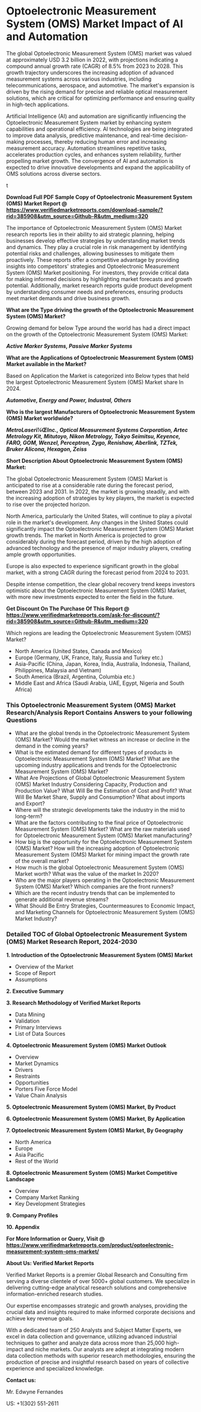 <meta name="title" content="Global Optoelectronic Measurement System (OMS) Market Impact of AI and Automation"><meta name="description" content="The global Optoelectronic Measurement System (OMS) market was valued at approximately USD 3.2 billion in 2022, with projections indicating a compound annual growth rat"><meta name="title" content="Optoelectronic Measurement System (OMS) Market Size, Share, Scope, Trends, Growth, Opportunities, Analysis, Forecast"><h1>Optoelectronic Measurement System (OMS) Market Impact of AI and Automation</h1><p>The global Optoelectronic Measurement System (OMS) market was valued at approximately USD 3.2 billion in 2022, with projections indicating a compound annual growth rate (CAGR) of 8.5% from 2023 to 2028. This growth trajectory underscores the increasing adoption of advanced measurement systems across various industries, including telecommunications, aerospace, and automotive. The market's expansion is driven by the rising demand for precise and reliable optical measurement solutions, which are critical for optimizing performance and ensuring quality in high-tech applications.</p><p>Artificial Intelligence (AI) and automation are significantly influencing the Optoelectronic Measurement System market by enhancing system capabilities and operational efficiency. AI technologies are being integrated to improve data analysis, predictive maintenance, and real-time decision-making processes, thereby reducing human error and increasing measurement accuracy. Automation streamlines repetitive tasks, accelerates production cycles, and enhances system reliability, further propelling market growth. The convergence of AI and automation is expected to drive innovative developments and expand the applicability of OMS solutions across diverse sectors.</p>t</p><p id="" class=""><strong>Download Full PDF Sample Copy of Optoelectronic Measurement System (OMS) Market Report @ <a href="https://www.verifiedmarketreports.com/download-sample/?rid=385908&utm_source=Github-R&utm_medium=320" target="_blank">https://www.verifiedmarketreports.com/download-sample/?rid=385908&utm_source=Github-R&utm_medium=320</a></strong></p><p>The importance of&nbsp;Optoelectronic Measurement System (OMS) Market research reports lies in their ability to aid strategic planning, helping businesses develop effective strategies by understanding market trends and dynamics. They play a crucial role in risk management by identifying potential risks and challenges, allowing businesses to mitigate them proactively. These reports offer a competitive advantage by providing insights into competitors' strategies and Optoelectronic Measurement System (OMS) Market positioning. For investors, they provide critical data for making informed decisions by highlighting market forecasts and growth potential. Additionally, market research reports guide product development by understanding consumer needs and preferences, ensuring products meet market demands and drive business growth.</p><p><strong>What are the&nbsp;Type driving the growth of the Optoelectronic Measurement System (OMS) Market?</strong></p><p id="" class="">Growing demand for below Type around the world has had a direct impact on the growth of the Optoelectronic Measurement System (OMS) Market:</p><em><strong>Active Marker Systems, Passive Marker Systems</strong></em></p><strong>What are the&nbsp;Applications&nbsp;of Optoelectronic Measurement System (OMS) Market available in the Market?</strong></p><p id="" class="">Based on Application the Market is categorized into Below types that held the largest Optoelectronic Measurement System (OMS) Market share In 2024.</p><em><strong>Automotive, Energy and Power, Industral, Others</strong></em></p><strong>Who is the largest Manufacturers of Optoelectronic Measurement System (OMS) Market worldwide?</strong></p><p><em><strong>MetroLaserï¼ŒInc., Optical Measurement Systems Corporation, Artec Metrology Kit, Mitutoyo, Nikon Metrology, Tokyo Seimitsu, Keyence, FARO, GOM, Wenzel, Perceptron, Zygo, Renishaw, Aberlink, TZTek, Bruker Alicona, Hexagon, Zeiss</strong></em></p><p id="" class=""><strong>Short Description About Optoelectronic Measurement System (OMS) Market:</strong></p><p>The global Optoelectronic Measurement System (OMS) Market is anticipated to rise at a considerable rate during the forecast period, between 2023 and 2031. In 2022, the market is growing steadily, and with the increasing adoption of strategies by key players, the market is expected to rise over the projected horizon.</p><p>North America, particularly the United States, will continue to play a pivotal role in the market's development. Any changes in the United States could significantly impact the Optoelectronic Measurement System (OMS) Market growth trends. The market in North America is projected to grow considerably during the forecast period, driven by the high adoption of advanced technology and the presence of major industry players, creating ample growth opportunities.</p><p>Europe is also expected to experience significant growth in the global market, with a strong CAGR during the forecast period from 2024 to 2031.</p><p>Despite intense competition, the clear global recovery trend keeps investors optimistic about the Optoelectronic Measurement System (OMS) Market, with more new investments expected to enter the field in the future.</p><p id="" class=""><strong>Get Discount On The Purchase Of This Report @ <a href="https://www.verifiedmarketreports.com/ask-for-discount/?rid=385908&utm_source=Github-R&utm_medium=320" target="_blank">https://www.verifiedmarketreports.com/ask-for-discount/?rid=385908&utm_source=Github-R&utm_medium=320</a></strong></p>Which regions are leading the Optoelectronic Measurement System (OMS) Market?</p><ul><li>North America (United States, Canada and Mexico)</li><li>Europe (Germany, UK, France, Italy, Russia and Turkey etc.)</li><li>Asia-Pacific (China, Japan, Korea, India, Australia, Indonesia, Thailand, Philippines, Malaysia and Vietnam)</li><li>South America (Brazil, Argentina, Columbia etc.)</li><li>Middle East and Africa (Saudi Arabia, UAE, Egypt, Nigeria and South Africa)</li></ul><h3 id="" class="">This Optoelectronic Measurement System (OMS) Market Research/Analysis Report Contains Answers to your following Questions</h3><ul><li>What are the global trends in the Optoelectronic Measurement System (OMS) Market? Would the market witness an increase or decline in the demand in the coming years?</li><li>What is the estimated demand for different types of products in Optoelectronic Measurement System (OMS) Market? What are the upcoming industry applications and trends for the Optoelectronic Measurement System (OMS) Market?</li><li>What Are Projections of Global Optoelectronic Measurement System (OMS) Market Industry Considering Capacity, Production and Production Value? What Will Be the Estimation of Cost and Profit? What Will Be Market Share, Supply and Consumption? What about imports and Export?</li><li>Where will the strategic developments take the industry in the mid to long-term?</li><li>What are the factors contributing to the final price of Optoelectronic Measurement System (OMS) Market? What are the raw materials used for Optoelectronic Measurement System (OMS) Market manufacturing?</li><li>How big is the opportunity for the Optoelectronic Measurement System (OMS) Market? How will the increasing adoption of Optoelectronic Measurement System (OMS) Market for mining impact the growth rate of the overall market?</li><li>How much is the global Optoelectronic Measurement System (OMS) Market worth? What was the value of the market In 2020?</li><li>Who are the major players operating in the Optoelectronic Measurement System (OMS) Market? Which companies are the front runners?</li><li>Which are the recent industry trends that can be implemented to generate additional revenue streams?</li><li>What Should Be Entry Strategies, Countermeasures to Economic Impact, and Marketing Channels for Optoelectronic Measurement System (OMS) Market Industry?</li></ul><h3 id="" class="">Detailed TOC of Global Optoelectronic Measurement System (OMS) Market Research Report, 2024-2030</h3><p id="" class=""><strong>1. Introduction of the Optoelectronic Measurement System (OMS) Market</strong></p><ul><li>Overview of the Market</li><li>Scope of Report</li><li>Assumptions</li></ul><p id="" class=""><strong>2. Executive Summary</strong></p><p id="" class=""><strong>3. Research Methodology of Verified Market Reports</strong></p><ul><li>Data Mining</li><li>Validation</li><li>Primary Interviews</li><li>List of Data Sources</li></ul><p id="" class=""><strong>4. Optoelectronic Measurement System (OMS) Market Outlook</strong></p><ul><li>Overview</li><li>Market Dynamics</li><li>Drivers</li><li>Restraints</li><li>Opportunities</li><li>Porters Five Force Model</li><li>Value Chain Analysis</li></ul><p id="" class=""><strong>5. Optoelectronic Measurement System (OMS) Market, By Product</strong></p><p id="" class=""><strong>6. Optoelectronic Measurement System (OMS) Market, By Application</strong></p><p id="" class=""><strong>7. Optoelectronic Measurement System (OMS) Market, By Geography</strong></p><ul><li>North America</li><li>Europe</li><li>Asia Pacific</li><li>Rest of the World</li></ul><p id="" class=""><strong>8. Optoelectronic Measurement System (OMS) Market Competitive Landscape</strong></p><ul><li>Overview</li><li>Company Market Ranking</li><li>Key Development Strategies</li></ul><p id="" class=""><strong>9. Company Profiles</strong></p><p id="" class=""><strong>10. Appendix</strong></p><p id="" class=""><strong>For More Information or Query, Visit @ <a href="https://www.verifiedmarketreports.com/product/optoelectronic-measurement-system-oms-market/" target="_blank">https://www.verifiedmarketreports.com/product/optoelectronic-measurement-system-oms-market/</a></strong></p><p id="" class=""><strong>About Us: Verified Market Reports</strong></p><p id="" class="">Verified Market Reports is a premier Global Research and Consulting firm serving a diverse clientele of over 5000+ global customers. We specialize in delivering cutting-edge analytical research solutions and comprehensive information-enriched research studies.</p><p id="" class="">Our expertise encompasses strategic and growth analyses, providing the crucial data and insights required to make informed corporate decisions and achieve key revenue goals.</p><p id="" class="">With a dedicated team of 250 Analysts and Subject Matter Experts, we excel in data collection and governance, utilizing advanced industrial techniques to gather and analyze data across more than 25,000 high-impact and niche markets. Our analysts are adept at integrating modern data collection methods with superior research methodologies, ensuring the production of precise and insightful research based on years of collective experience and specialized knowledge.</p><p id="" class=""><strong>Contact us:</strong></p><p id="" class="">Mr. Edwyne Fernandes</p><p id="" class="">US: +1(302) 551-2611</p>